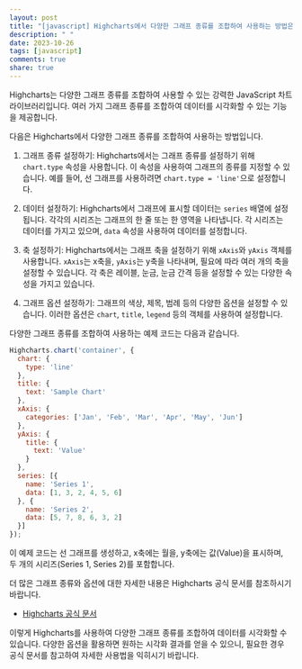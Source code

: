 ```yaml
---
layout: post
title: "[javascript] Highcharts에서 다양한 그래프 종류를 조합하여 사용하는 방법은 무엇인가요?"
description: " "
date: 2023-10-26
tags: [javascript]
comments: true
share: true
---
```


Highcharts는 다양한 그래프 종류를 조합하여 사용할 수 있는 강력한 JavaScript 차트 라이브러리입니다. 여러 가지 그래프 종류를 조합하여 데이터를 시각화할 수 있는 기능을 제공합니다.

다음은 Highcharts에서 다양한 그래프 종류를 조합하여 사용하는 방법입니다.

1. 그래프 종류 설정하기:
   Highcharts에서는 그래프 종류를 설정하기 위해 `chart.type` 속성을 사용합니다. 이 속성을 사용하여 그래프의 종류를 지정할 수 있습니다. 예를 들어, 선 그래프를 사용하려면 `chart.type = 'line'`으로 설정합니다.

2. 데이터 설정하기:
   Highcharts에서 그래프에 표시할 데이터는 `series` 배열에 설정됩니다. 각각의 시리즈는 그래프의 한 줄 또는 한 영역을 나타냅니다. 각 시리즈는 데이터를 가지고 있으며, `data` 속성을 사용하여 데이터를 설정합니다.

3. 축 설정하기:
   Highcharts에서는 그래프 축을 설정하기 위해 `xAxis`와 `yAxis` 객체를 사용합니다. `xAxis`는 x축을, `yAxis`는 y축을 나타내며, 필요에 따라 여러 개의 축을 설정할 수 있습니다. 각 축은 레이블, 눈금, 눈금 간격 등을 설정할 수 있는 다양한 속성을 가지고 있습니다.

4. 그래프 옵션 설정하기:
   그래프의 색상, 제목, 범례 등의 다양한 옵션을 설정할 수 있습니다. 이러한 옵션은 `chart`, `title`, `legend` 등의 객체를 사용하여 설정합니다.

다양한 그래프 종류를 조합하여 사용하는 예제 코드는 다음과 같습니다.

```javascript
Highcharts.chart('container', {
  chart: {
    type: 'line'
  },
  title: {
    text: 'Sample Chart'
  },
  xAxis: {
    categories: ['Jan', 'Feb', 'Mar', 'Apr', 'May', 'Jun']
  },
  yAxis: {
    title: {
      text: 'Value'
    }
  },
  series: [{
    name: 'Series 1',
    data: [1, 3, 2, 4, 5, 6]
  }, {
    name: 'Series 2',
    data: [5, 7, 8, 6, 3, 2]
  }]
});
```

이 예제 코드는 선 그래프를 생성하고, x축에는 월을, y축에는 값(Value)을 표시하며, 두 개의 시리즈(Series 1, Series 2)를 포함합니다.

더 많은 그래프 종류와 옵션에 대한 자세한 내용은 Highcharts 공식 문서를 참조하시기 바랍니다.

- [Highcharts 공식 문서](https://www.highcharts.com/docs/index)
  
이렇게 Highcharts를 사용하여 다양한 그래프 종류를 조합하여 데이터를 시각화할 수 있습니다. 다양한 옵션을 활용하면 원하는 시각화 결과를 얻을 수 있으니, 필요한 경우 공식 문서를 참고하여 자세한 사용법을 익히시기 바랍니다.